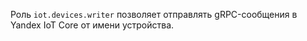 Роль `iot.devices.writer` позволяет отправлять gRPC-сообщения в Yandex IoT Core от имени устройства.